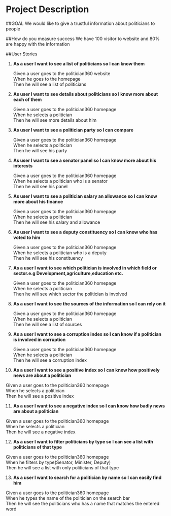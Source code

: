 # Project Description

##GOAL
We would like to give a trustful information about politicians to people


##How do you measure success
We have 100 visitor to website and 80% are happy with the information


##User Stories


1. **As a user I want to see a list of politicians so I can know them**

    Given a user goes to the politician360 website  
    When he goes to the homepage  
    Then he will see a list of politicians


2. **As user I want to see details about politicians so I know more about each of them**

    Given a user goes to the politician360 homepage  
    When he selects a politician  
    Then he will see more details about him  


3. **As user I want to see a politician party so I can compare**

    Given a user goes to the politician360 homepage  
    When he selects a politician  
    Then he will see his party  


4. **As user I want to see a senator panel so I can know more about his interests**

   Given a user goes to the politician360 homepage  
   When he selects a politician who is a senator  
   Then he will see his panel  


5. **As user I want to see a politician salary an allowance so I can know more about his finance** 

   Given a user goes to the politician360 homepage  
   When he selects a politician  
   Then he will see his salary and allowance  


6. **As user I want to see a deputy constituency so I can know who has voted to him**

   Given a user goes to the politician360 homepage  
   When he selects a politician who is a deputy  
   Then he will see his constituency  


7. **As a user I want to see which politician is involved in which field or sector.e.g Development,agriculture,education etc.**
 
   Given a user goes to the politician360 homepage  
   When he selects a politician  
   Then he will see which sector the politician is involved  


8. **As a user I want to see the sources of the information so I can rely on it**

   Given a user goes to the politician360 homepage  
   When he selects a politician  
   Then he will see a list of sources   


9. **As a user I want to see a corruption index so I can know if a politician is involved in corruption**

   Given a user goes to the politician360 homepage  
   When he selects a politician  
   Then he will see a corruption index  


10. **As a user I want to see a positive index so I can know how positively news are about a politician**

   Given a user goes to the politician360 homepage  
   When he selects a politician  
   Then he will see a positive index  


11. **As a user I want to see a negative index so I can know how badly news are about a politician**

   Given a user goes to the politician360 homepage  
   When he selects a politician  
   Then he will see a negative index  
 

12. **As a user I want to filter politicians by type so I can see a list with politicians of that type**

   Given a user goes to the politician360 homepage  
   When he filters by type(Senator, Minister, Deputy)  
   Then he will see a list with only politicians of that type  


13. **As a user I want to search for a politician by name so I can easily find him**

   Given a user goes to the politician360 homepage  
   When he types the name of the politician on the search bar  
   Then he will see the politicians who has a name that matches the entered word